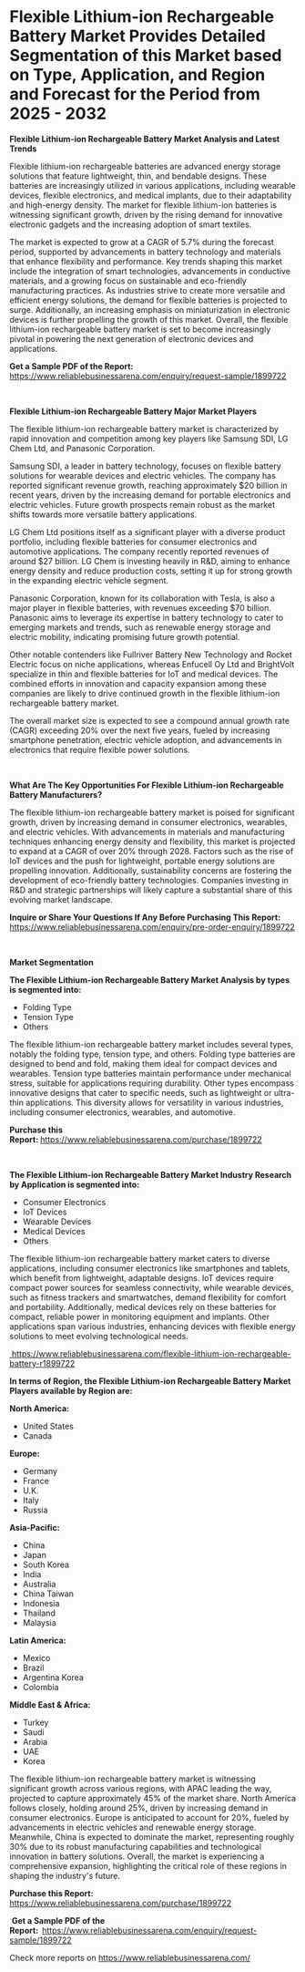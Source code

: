 <p><h1>Flexible Lithium-ion Rechargeable Battery Market Provides Detailed Segmentation of this Market based on Type, Application, and Region and Forecast for the Period from 2025 - 2032</h1></p><p><strong>Flexible Lithium-ion Rechargeable Battery Market Analysis and Latest Trends</strong></p>
<p><p>Flexible lithium-ion rechargeable batteries are advanced energy storage solutions that feature lightweight, thin, and bendable designs. These batteries are increasingly utilized in various applications, including wearable devices, flexible electronics, and medical implants, due to their adaptability and high-energy density. The market for flexible lithium-ion batteries is witnessing significant growth, driven by the rising demand for innovative electronic gadgets and the increasing adoption of smart textiles.</p><p>The market is expected to grow at a CAGR of 5.7% during the forecast period, supported by advancements in battery technology and materials that enhance flexibility and performance. Key trends shaping this market include the integration of smart technologies, advancements in conductive materials, and a growing focus on sustainable and eco-friendly manufacturing practices. As industries strive to create more versatile and efficient energy solutions, the demand for flexible batteries is projected to surge. Additionally, an increasing emphasis on miniaturization in electronic devices is further propelling the growth of this market. Overall, the flexible lithium-ion rechargeable battery market is set to become increasingly pivotal in powering the next generation of electronic devices and applications.</p></p>
<p><strong>Get a Sample PDF of the Report:&nbsp;</strong> <a href="https://www.reliablebusinessarena.com/enquiry/request-sample/1899722?utm_campaign=2120&utm_medium=2&utm_source=Github&utm_content=ia&utm_term=14022025&utm_id=flexible-lithium-ion-rechargeable-battery">https://www.reliablebusinessarena.com/enquiry/request-sample/1899722</a></p>
<p>&nbsp;</p>
<p><strong>Flexible Lithium-ion Rechargeable Battery Major Market Players</strong></p>
<p><p>The flexible lithium-ion rechargeable battery market is characterized by rapid innovation and competition among key players like Samsung SDI, LG Chem Ltd, and Panasonic Corporation. </p><p>Samsung SDI, a leader in battery technology, focuses on flexible battery solutions for wearable devices and electric vehicles. The company has reported significant revenue growth, reaching approximately $20 billion in recent years, driven by the increasing demand for portable electronics and electric vehicles. Future growth prospects remain robust as the market shifts towards more versatile battery applications.</p><p>LG Chem Ltd positions itself as a significant player with a diverse product portfolio, including flexible batteries for consumer electronics and automotive applications. The company recently reported revenues of around $27 billion. LG Chem is investing heavily in R&D, aiming to enhance energy density and reduce production costs, setting it up for strong growth in the expanding electric vehicle segment.</p><p>Panasonic Corporation, known for its collaboration with Tesla, is also a major player in flexible batteries, with revenues exceeding $70 billion. Panasonic aims to leverage its expertise in battery technology to cater to emerging markets and trends, such as renewable energy storage and electric mobility, indicating promising future growth potential.</p><p>Other notable contenders like Fullriver Battery New Technology and Rocket Electric focus on niche applications, whereas Enfucell Oy Ltd and BrightVolt specialize in thin and flexible batteries for IoT and medical devices. The combined efforts in innovation and capacity expansion among these companies are likely to drive continued growth in the flexible lithium-ion rechargeable battery market.</p><p>The overall market size is expected to see a compound annual growth rate (CAGR) exceeding 20% over the next five years, fueled by increasing smartphone penetration, electric vehicle adoption, and advancements in electronics that require flexible power solutions.</p></p>
<p>&nbsp;</p>
<p><strong>What Are The Key Opportunities For Flexible Lithium-ion Rechargeable Battery Manufacturers?</strong></p>
<p><p>The flexible lithium-ion rechargeable battery market is poised for significant growth, driven by increasing demand in consumer electronics, wearables, and electric vehicles. With advancements in materials and manufacturing techniques enhancing energy density and flexibility, this market is projected to expand at a CAGR of over 20% through 2028. Factors such as the rise of IoT devices and the push for lightweight, portable energy solutions are propelling innovation. Additionally, sustainability concerns are fostering the development of eco-friendly battery technologies. Companies investing in R&D and strategic partnerships will likely capture a substantial share of this evolving market landscape.</p></p>
<p><strong>Inquire or Share Your Questions If Any Before Purchasing This Report:</strong> <a href="https://www.reliablebusinessarena.com/enquiry/pre-order-enquiry/1899722?utm_campaign=2120&utm_medium=2&utm_source=Github&utm_content=ia&utm_term=14022025&utm_id=flexible-lithium-ion-rechargeable-battery">https://www.reliablebusinessarena.com/enquiry/pre-order-enquiry/1899722</a></p>
<p>&nbsp;</p>
<p><strong>Market Segmentation</strong></p>
<p><strong>The Flexible Lithium-ion Rechargeable Battery Market Analysis by types is segmented into:</strong></p>
<p><ul><li>Folding Type</li><li>Tension Type</li><li>Others</li></ul></p>
<p><p>The flexible lithium-ion rechargeable battery market includes several types, notably the folding type, tension type, and others. Folding type batteries are designed to bend and fold, making them ideal for compact devices and wearables. Tension type batteries maintain performance under mechanical stress, suitable for applications requiring durability. Other types encompass innovative designs that cater to specific needs, such as lightweight or ultra-thin applications. This diversity allows for versatility in various industries, including consumer electronics, wearables, and automotive.</p></p>
<p><strong>Purchase this Report:&nbsp;</strong><a href="https://www.reliablebusinessarena.com/purchase/1899722?utm_campaign=2120&utm_medium=2&utm_source=Github&utm_content=ia&utm_term=14022025&utm_id=flexible-lithium-ion-rechargeable-battery">https://www.reliablebusinessarena.com/purchase/1899722</a></p>
<p>&nbsp;</p>
<p><strong>The Flexible Lithium-ion Rechargeable Battery Market Industry Research by Application is segmented into:</strong></p>
<p><ul><li>Consumer Electronics</li><li>IoT Devices</li><li>Wearable Devices</li><li>Medical Devices</li><li>Others</li></ul></p>
<p><p>The flexible lithium-ion rechargeable battery market caters to diverse applications, including consumer electronics like smartphones and tablets, which benefit from lightweight, adaptable designs. IoT devices require compact power sources for seamless connectivity, while wearable devices, such as fitness trackers and smartwatches, demand flexibility for comfort and portability. Additionally, medical devices rely on these batteries for compact, reliable power in monitoring equipment and implants. Other applications span various industries, enhancing devices with flexible energy solutions to meet evolving technological needs.</p></p>
<p><a href="https://www.reliablebusinessarena.com/flexible-lithium-ion-rechargeable-battery-r1899722?utm_campaign=2120&utm_medium=2&utm_source=Github&utm_content=ia&utm_term=14022025&utm_id=flexible-lithium-ion-rechargeable-battery">&nbsp;https://www.reliablebusinessarena.com/flexible-lithium-ion-rechargeable-battery-r1899722</a></p>
<p><strong>In terms of Region, the Flexible Lithium-ion Rechargeable Battery Market Players available by Region are:</strong></p>
<p>
    <p> <strong> North America: </strong>
        <ul>
            <li>United States</li>
            <li>Canada</li>
        </ul>
        </p> 
    <p> <strong> Europe: </strong>
        <ul>
            <li>Germany</li>
            <li>France</li>
            <li>U.K.</li>
            <li>Italy</li>
            <li>Russia</li>
        </ul>
        </p> 
    <p> <strong> Asia-Pacific: </strong>
        <ul>
            <li>China</li>
            <li>Japan</li>
            <li>South Korea</li>
            <li>India</li>
            <li>Australia</li>
            <li>China Taiwan</li>
            <li>Indonesia</li>
            <li>Thailand</li>
            <li>Malaysia</li>
        </ul>
        </p> 
    <p> <strong> Latin America: </strong>
        <ul>
            <li>Mexico</li>
            <li>Brazil</li>
            <li>Argentina Korea</li>
            <li>Colombia</li>
        </ul>
        </p> 
    <p> <strong> Middle East & Africa: </strong>
        <ul>
            <li>Turkey</li>
            <li>Saudi</li>
            <li>Arabia</li>
            <li>UAE</li>
            <li>Korea</li>
        </ul>
    </p>
    </p>
<p><p>The flexible lithium-ion rechargeable battery market is witnessing significant growth across various regions, with APAC leading the way, projected to capture approximately 45% of the market share. North America follows closely, holding around 25%, driven by increasing demand in consumer electronics. Europe is anticipated to account for 20%, fueled by advancements in electric vehicles and renewable energy storage. Meanwhile, China is expected to dominate the market, representing roughly 30% due to its robust manufacturing capabilities and technological innovation in battery solutions. Overall, the market is experiencing a comprehensive expansion, highlighting the critical role of these regions in shaping the industry's future.</p></p>
<p><strong>Purchase this Report: </strong><a href="https://www.reliablebusinessarena.com/purchase/1899722?utm_campaign=2120&utm_medium=2&utm_source=Github&utm_content=ia&utm_term=14022025&utm_id=flexible-lithium-ion-rechargeable-battery">https://www.reliablebusinessarena.com/purchase/1899722</a></p>
<p>&nbsp;<strong>Get a Sample PDF of the Report:&nbsp;&nbsp;</strong><a href="https://www.reliablebusinessarena.com/enquiry/request-sample/1899722?utm_campaign=2120&utm_medium=2&utm_source=Github&utm_content=ia&utm_term=14022025&utm_id=flexible-lithium-ion-rechargeable-battery">https://www.reliablebusinessarena.com/enquiry/request-sample/1899722</a></p>
<p><strong></strong></p>
<p>Check more reports on <a href="https://www.reliablebusinessarena.com/?utm_campaign=2120&utm_medium=2&utm_source=Github&utm_content=ia&utm_term=14022025&utm_id=flexible-lithium-ion-rechargeable-battery">https://www.reliablebusinessarena.com/</a></p>